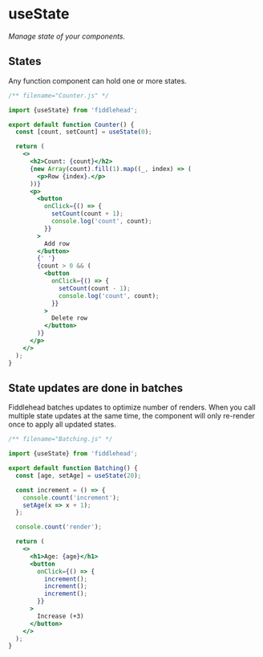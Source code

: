 # useState

_Manage state of your components._

## States

Any function component can hold one or more states.

<playground>

```jsx
/** filename="Counter.js" */

import {useState} from 'fiddlehead';

export default function Counter() {
  const [count, setCount] = useState(0);

  return (
    <>
      <h2>Count: {count}</h2>
      {new Array(count).fill(1).map((_, index) => (
        <p>Row {index}.</p>
      ))}
      <p>
        <button
          onClick={() => {
            setCount(count + 1);
            console.log('count', count);
          }}
        >
          Add row
        </button>
        {' '}
        {count > 0 && (
          <button
            onClick={() => {
              setCount(count - 1);
              console.log('count', count);
            }}
          >
            Delete row
          </button>
        )}
      </p>
    </>
  );
}
```

</playground>

## State updates are done in batches

Fiddlehead batches updates to optimize number of renders.
When you call multiple state updates at the same time,
the component will only re-render once to apply all updated states.

<playground>

```jsx
/** filename="Batching.js" */

import {useState} from 'fiddlehead';

export default function Batching() {
  const [age, setAge] = useState(20);

  const increment = () => {
    console.count('increment');
    setAge(x => x + 1);
  };

  console.count('render');

  return (
    <>
      <h1>Age: {age}</h1>
      <button
        onClick={() => {
          increment();
          increment();
          increment();
        }}
      >
        Increase (+3)
      </button>
    </>
  );
}
```

</playground>
